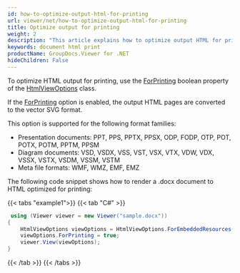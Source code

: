 ```yaml
---
id: how-to-optimize-output-html-for-printing
url: viewer/net/how-to-optimize-output-html-for-printing
title: Optimize output for printing
weight: 2
description: "This article explains how to optimize output HTML for printing."
keywords: document html print
productName: GroupDocs.Viewer for .NET
hideChildren: False
---
```


To optimize HTML output for printing, use the [ForPrinting](https://reference.groupdocs.com/net/viewer/groupdocs.viewer.options/htmlviewoptions/properties/forprinting) boolean property of the [HtmlViewOptions](https://reference.groupdocs.com/net/viewer/groupdocs.viewer.options/htmlviewoptions) class.

If the [ForPrinting](https://reference.groupdocs.com/net/viewer/groupdocs.viewer.options/htmlviewoptions/properties/forprinting) option is enabled, the output HTML pages are converted to the vector SVG format.

This option is supported for the following format families:

* Presentation documents: PPT, PPS, PPTX, PPSX, ODP, FODP, OTP, POT, POTX, POTM, PPTM, PPSM
* Diagram documents: VSD, VSDX, VSS, VST, VSX, VTX, VDW, VDX, VSSX, VSTX, VSDM, VSSM, VSTM
* Meta file formats: WMF, WMZ, EMF, EMZ

The following code snippet shows how to render a .docx document to HTML optimized for printing:

{{< tabs "example1">}}
{{< tab "C#" >}}
```csharp
 using (Viewer viewer = new Viewer("sample.docx"))
{
    HtmlViewOptions viewOptions = HtmlViewOptions.ForEmbeddedResources();
    viewOptions.ForPrinting = true;
    viewer.View(viewOptions);
}
```
{{< /tab >}}
{{< /tabs >}}
